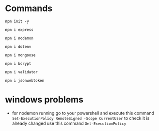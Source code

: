 # Commands 
```
npm init -y 

npm i express 

npm i nodemon 

npm i dotenv

npm i mongoose 

npm i bcrypt

npm i validator

npm i jsonwebtoken
```

# windows problems 

- for nodemon running go to your powershell and execute this command 
` Set-ExecutionPolicy RemoteSigned -Scope CurrentUser ` to check it is already changed use this command `Get-ExecutionPolicy `